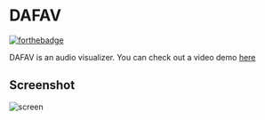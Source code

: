 # DAFAV

[![forthebadge](http://forthebadge.com/badges/built-with-love.svg)](http://forthebadge.com)

DAFAV is an audio visualizer. You can check out a video demo [here](http://quick.as/qmr4ug6l)

## Screenshot
![screen](http://i.imgur.com/STJvYk9.jpg "screenshot")
